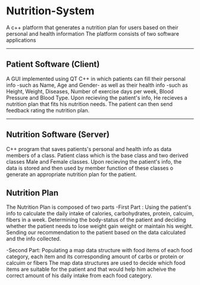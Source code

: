 # Nutrition-System

A c++ platform that generates a nutrition plan for users based on their personal and health information 
The platform consists of two software applications 

---
## Patient Software (Client)
A GUI implemented using QT C++ in which patients can fill their personal info -such as Name, Age and Gender- as well as their health info -such as Height, Weight, Diseases, Number of exercise days per week, Blood Pressure and Blood Type.
Upon recieving the patient's info, He recieves a nutrition plan that fits his nutrition needs.
The patient can then send feedback rating the nutrition plan. 
 
 ---
 ## Nutrition Software (Server)
 C++ program that saves patients's personal and health info as data members of a class. 
 Patient class which is the base class and two derived classes Male and Female classes. 
 Upon recieving the patient's info, the data is stored and then used by member function of these classes o generate an appropriate nutrition plan for the patient. 

## Nutrition Plan 
The Nutrition Plan is composed of two parts
-First Part :
  Using the patient's info to calculate the daily intake of calories, carbohydrates, protein, calcuim, fibers in a week.
  Determining the body-status of the patient and deciding whether the patient needs to lose weight gain weight or maintain his weight.
  Sending our recommendation to the patient based on the data calculated and the info collected. 
  
 -Second Part:
   Populating a map data structure with food items of each food category, each item and its corresponding amount of carbs or protein or calcuim or fibers 
   The map data structures are used to decide which food items are suitable for the patient and that would help him acheive the correct amount of his daily intake from each food      category.
   
   
  
  


